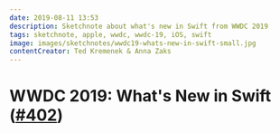 ```yaml
---
date: 2019-08-11 13:53
description: Sketchnote about what's new in Swift from WWDC 2019
tags: sketchnote, apple, wwdc, wwdc-19, iOS, swift
image: images/sketchnotes/wwdc19-whats-new-in-swift-small.jpg
contentCreator: Ted Kremenek & Anna Zaks
---
```


# WWDC 2019: What's New in Swift ([#402](https://developer.apple.com/wwdc19/402))
